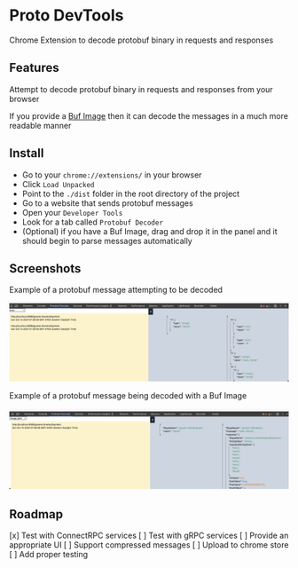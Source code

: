 # Proto DevTools

Chrome Extension to decode protobuf binary in requests and responses

## Features

Attempt to decode protobuf binary in requests and responses from your browser

If you provide a [Buf Image](https://buf.build/docs/reference/images) then it can decode the messages in a much more readable manner

## Install

* Go to your `chrome://extensions/` in your browser
* Click `Load Unpacked`
* Point to the `./dist` folder in the root directory of the project
* Go to a website that sends protobuf messages
* Open your `Developer Tools`
* Look for a tab called `Protobuf Decoder`
* (Optional) if you have a Buf Image, drag and drop it in the panel and it should begin to parse messages automatically

## Screenshots

Example of a protobuf message attempting to be decoded

![protobuf being decoded without an image](./docs/extension_with_protodecoded_without_image.png)

Example of a protobuf message being decoded with a Buf Image

![protobuf being decoded](./docs/extension_with_protodecoded.png)

## Roadmap

[x] Test with ConnectRPC services
[ ] Test with gRPC services
[ ] Provide an appropriate UI
[ ] Support compressed messages
[ ] Upload to chrome store
[ ] Add proper testing
